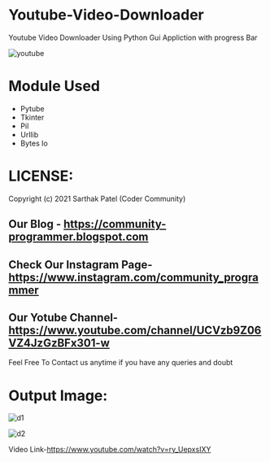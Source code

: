 # Youtube-Video-Downloader
Youtube Video Downloader Using Python Gui Appliction with progress Bar

![youtube](https://user-images.githubusercontent.com/76515568/135319344-7393a09d-b128-467c-a74e-ebff92d1ccb0.jpg)

# Module Used
+ Pytube
+ Tkinter
+ Pil
+ Urllib
+ Bytes Io

# LICENSE:
Copyright (c) 2021 Sarthak Patel (Coder Community)


## Our Blog - https://community-programmer.blogspot.com

## Check Our Instagram Page-https://www.instagram.com/community_programmer

## Our Yotube Channel-https://www.youtube.com/channel/UCVzb9Z06VZ4JzGzBFx301-w

Feel Free To Contact us anytime if you have any queries and doubt


# Output Image:


![d1](https://user-images.githubusercontent.com/76515568/135320252-207952f1-c986-46d4-bd88-22661e678697.PNG)

![d2](https://user-images.githubusercontent.com/76515568/135320259-a483c9b7-abcd-4ec4-9b0e-c21deadec532.PNG)


Video Link-https://www.youtube.com/watch?v=ry_UepxsIXY

